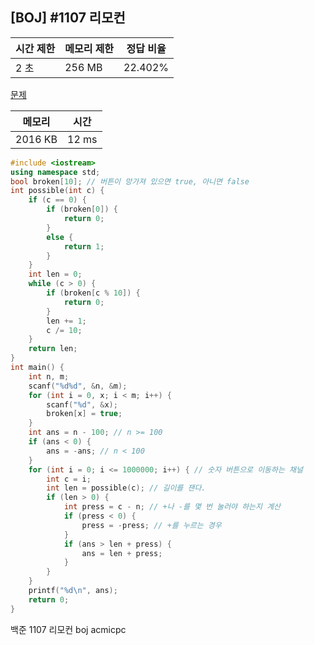 ## [BOJ] #1107 리모컨

| 시간 제한 | 메모리 제한 | 정답 비율 |
| --------- | ----------- | --------- |
| 2 초      | 256 MB      | 22.402%   |

[문제](https://www.acmicpc.net/problem/1107)



| 메모리  | 시간  |
| ------- | ----- |
| 2016 KB | 12 ms |

```c++
#include <iostream>
using namespace std;
bool broken[10]; // 버튼이 망가져 있으면 true, 아니면 false
int possible(int c) {
	if (c == 0) {
		if (broken[0]) {
			return 0;
		}
		else {
			return 1;
		}
	}
	int len = 0;
	while (c > 0) {
		if (broken[c % 10]) {
			return 0;
		}
		len += 1;
		c /= 10;
	}
	return len;
}
int main() {
	int n, m;
	scanf("%d%d", &n, &m);
	for (int i = 0, x; i < m; i++) {
		scanf("%d", &x);
		broken[x] = true;
	}
	int ans = n - 100; // n >= 100
	if (ans < 0) {
		ans = -ans; // n < 100
	}
	for (int i = 0; i <= 1000000; i++) { // 숫자 버튼으로 이동하는 채널
		int c = i;
		int len = possible(c); // 길이를 잰다.
		if (len > 0) {
			int press = c - n; // +나 -를 몇 번 눌러야 하는지 계산
			if (press < 0) {
				press = -press; // +를 누르는 경우
			}
			if (ans > len + press) {
				ans = len + press;
			}
		}
	}
	printf("%d\n", ans);
	return 0;
}
```





백준 1107 리모컨 boj acmicpc

